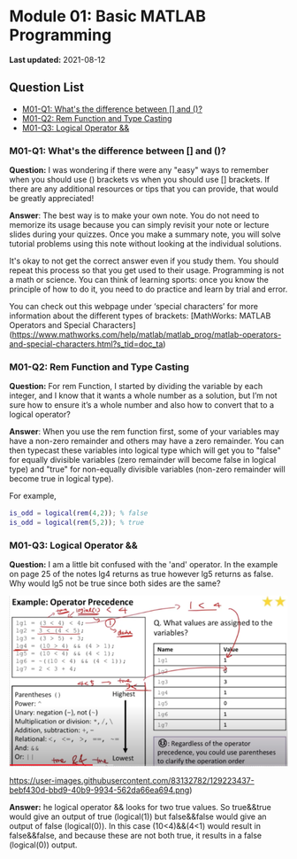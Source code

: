 # Module 01: Basic MATLAB Programming

**Last updated:** 2021-08-12

## Question List
- [M01-Q1: What's the difference between \[\] and ()?](#Q1)
- [M01-Q2: Rem Function and Type Casting](#Q2)
- [M01-Q3: Logical Operator && ](#Q3)

### M01-Q1: What's the difference between [] and ()? <a name="Q1"></a> 
**Question:** I was wondering if there were any "easy" ways to remember when you should use () brackets vs when you should use [] brackets.  If there are any additional resources or tips that you can provide, that would be greatly appreciated!

**Answer**: The best way is to make your own note. You do not need to memorize its usage because you can simply revisit your note or lecture slides during your quizzes. Once you make a summary note, you will solve tutorial problems using this note without looking at the individual solutions. 

It's okay to not get the correct answer even if you study them. You should repeat this process so that you get used to their usage. Programming is not a math or science. You can think of learning sports: once you know the principle of how to do it, you need to do practice and learn by trial and error.

You can check out this webpage under ‘special characters’ for more information about the different types of brackets: [MathWorks: MATLAB Operators and Special Characters] (https://www.mathworks.com/help/matlab/matlab_prog/matlab-operators-and-special-characters.html?s_tid=doc_ta) 

### M01-Q2: Rem Function and Type Casting <a name="Q2"></a> 
**Question:** For rem Function, I started by dividing the variable by each integer, and I know that it wants a whole number as a solution, but I’m not sure how to ensure it’s a whole number and also how to convert that to a logical operator?

**Answer**: When you use the rem function first, some of your variables may have a non-zero remainder and others may have a zero remainder. You can then typecast these variables into logical type which will get you to "false" for equally divisible variables (zero remainder will become false  in logical type) and "true" for non-equally divisible variables (non-zero remainder will become true in logical type). 

For example,

```matlab
is_odd = logical(rem(4,2)); % false
is_odd = logical(rem(5,2)); % true 
```

### M01-Q3: Logical Operator && <a name="Q3"></a> 

**Question:** I am a little bit confused with the 'and' operator. In the example on page 25 of the notes lg4 returns as true however lg5 returns as false. Why would lg5 not be true since both sides are the same? 

![M01_Q3](../img/M01_Q3.png)

https://user-images.githubusercontent.com/83132782/129223437-bebf430d-bbd9-40b9-9934-562da66ea694.png)


**Answer:** he logical operator && looks for two true values. So true&&true would give an output of true (logical(1)) but false&&false would give an output of false (logical(0)). In this case (10<4)&&(4<1) would result in false&&false, and because these are not both true, it results in a false (logical(0)) output. 
